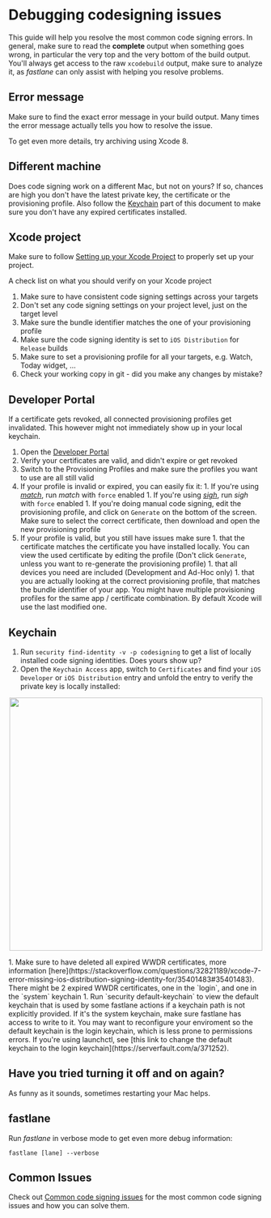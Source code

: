 # Debugging codesigning issues

This guide will help you resolve the most common code signing errors. In general, make sure to read the **complete** output when something goes wrong, in particular the very top and the very bottom of the build output. You'll always get access to the raw `xcodebuild` output, make sure to analyze it, as _fastlane_ can only assist with helping you resolve problems.

## Error message

Make sure to find the exact error message in your build output. Many times the error message actually tells you how to resolve the issue. 

To get even more details, try archiving using Xcode 8. 

## Different machine

Does code signing work on a different Mac, but not on yours? If so, chances are high you don't have the latest private key, the certificate or the provisioning profile. Also follow the [Keychain](#keychain) part of this document to make sure you don't have any expired certificates installed.

## Xcode project

Make sure to follow [Setting up your Xcode Project](xcode-project.md) to properly set up your project.

A check list on what you should verify on your Xcode project

1. Make sure to have consistent code signing settings across your targets
1. Don't set any code signing settings on your project level, just on the target level
1. Make sure the bundle identifier matches the one of your provisioning profile
1. Make sure the code signing identity is set to `iOS Distribution` for `Release` builds
1. Make sure to set a provisioning profile for all your targets, e.g. Watch, Today widget, ...
1. Check your working copy in git - did you make any changes by mistake?

## Developer Portal

If a certificate gets revoked, all connected provisioning profiles get invalidated. This however might not immediately show up in your local keychain.

1. Open the [Developer Portal](https://developer.apple.com/account/ios/certificate/)
1. Verify your certificates are valid, and didn't expire or get revoked
1. Switch to the Provisioning Profiles and make sure the profiles you want to use are all still valid
  1. If your profile is invalid or expired, you can easily fix it:
    1. If you're using [_match_](https://fastlane.tools/match), run _match_ with `force` enabled
    1. If you're using [_sigh_](https://fastlane.tools/sigh), run _sigh_ with `force` enabled
    1. If you're doing manual code signing, edit the provisioning profile, and click on `Generate` on the bottom of the screen. Make sure to select the correct certificate, then download and open the new provisioning profile
  1. If your profile is valid, but you still have issues make sure
    1. that the certificate matches the certificate you have installed locally. You can view the used certificate by editing the profile (Don't click `Generate`, unless you want to re-generate the provisioning profile)
    1. that all devices you need are included (Development and Ad-Hoc only)
    1. that you are actually looking at the correct provisioning profile, that matches the bundle identifier of your app. You might have multiple provisioning profiles for the same app / certificate combination. By default Xcode will use the last modified one.

## Keychain

1. Run `security find-identity -v -p codesigning` to get a list of locally installed code signing identities. Does yours show up?
1. Open the `Keychain Access` app, switch to `Certificates` and find your `iOS Developer` or `iOS Distribution` entry and unfold the entry to verify the private key is locally installed: 
<p align="center">
  <img src="/img/codesigning/KeychainPrivateKey.png" width=500 />
</p>
1. Make sure to have deleted all expired WWDR certificates, more information [here](https://stackoverflow.com/questions/32821189/xcode-7-error-missing-ios-distribution-signing-identity-for/35401483#35401483). There might be 2 expired WWDR certificates, one in the `login`, and one in the `system` keychain
1. Run `security default-keychain` to view the default keychain that is used by some fastlane actions if a keychain path is not explicitly provided.  If it's the system keychain, make sure fastlane has access to write to it.  You may want to reconfigure your enviroment so the default keychain is the login keychain, which is less prone to permissions errors.  If you're using launchctl, see [this link to change the default keychain to the login keychain](https://serverfault.com/a/371252).

## Have you tried turning it off and on again?

As funny as it sounds, sometimes restarting your Mac helps.

## fastlane

Run _fastlane_ in verbose mode to get even more debug information:

```no-highlight
fastlane [lane] --verbose
```

## Common Issues

Check out [Common code signing issues](common-issues.md) for the most common code signing issues and how you can solve them.
